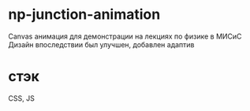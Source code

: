 # np-junction-animation
Canvas анимация для демонстрации на лекциях по физике в МИСиС
Дизайн впоследствии был улучшен, добавлен адаптив

# стэк
CSS, JS
